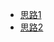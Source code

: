 * [思路1](https://blog.csdn.net/MATHsqx/article/details/53910477)
* [思路2](https://www.cnblogs.com/katarinayuan/p/6572856.html)
```

```
